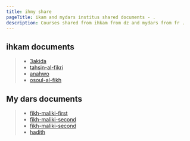 ```yaml
---
title: ihmy share
pageTitle: ikam and mydars institus shared documents - .
description: Courses shared from ihkam from dz and mydars from fr .
---
```


## ihkam documents 

> * [3akida](./docs/3akida )
> * [tahsin-al-fikri](./docs/tahsin-al-fikri )
> * [anahwo](./docs/anahwo )
> * [osoul-al-fikh](./docs/osoul-al-fikh )

## My dars documents
>
> * [fikh-maliki-first](./docs/fikh-maliki-first "fikh-maliki-first")
> * [fikh-maliki-second](./docs/fikh-maliki-second "fikh-maliki-second")
> * [fikh-maliki-second](./docs/fikh-maliki-third "fikh-maliki-third")
> * [hadith](./docs/hadith "hadith")
